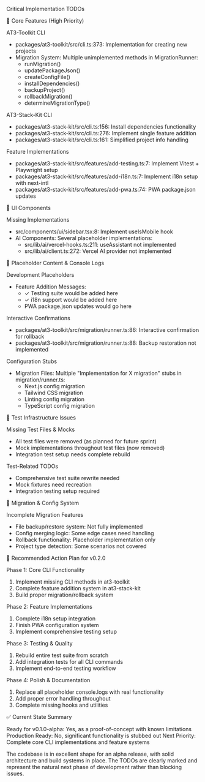 Critical Implementation TODOs

  🔧 Core Features (High Priority)

  AT3-Toolkit CLI

  - packages/at3-toolkit/src/cli.ts:373: Implementation for creating new projects
  - Migration System: Multiple unimplemented methods in MigrationRunner:
    - runMigration()
    - updatePackageJson()
    - createConfigFile()
    - installDependencies()
    - backupProject()
    - rollbackMigration()
    - determineMigrationType()

  AT3-Stack-Kit CLI

  - packages/at3-stack-kit/src/cli.ts:156: Install dependencies functionality
  - packages/at3-stack-kit/src/cli.ts:276: Implement single feature addition
  - packages/at3-stack-kit/src/cli.ts:161: Simplified project info handling

  Feature Implementations

  - packages/at3-stack-kit/src/features/add-testing.ts:7: Implement Vitest + Playwright setup
  - packages/at3-stack-kit/src/features/add-i18n.ts:7: Implement i18n setup with next-intl
  - packages/at3-stack-kit/src/features/add-pwa.ts:74: PWA package.json updates

  🎨 UI Components

  Missing Implementations

  - src/components/ui/sidebar.tsx:8: Implement useIsMobile hook
  - AI Components: Several placeholder implementations:
    - src/lib/ai/vercel-hooks.ts:211: useAssistant not implemented
    - src/lib/ai/client.ts:272: Vercel AI provider not implemented

  📝 Placeholder Content & Console Logs

  Development Placeholders

  - Feature Addition Messages:
    - ✓ Testing suite would be added here
    - ✓ i18n support would be added here
    - PWA package.json updates would go here

  Interactive Confirmations

  - packages/at3-toolkit/src/migration/runner.ts:86: Interactive confirmation for rollback
  - packages/at3-toolkit/src/migration/runner.ts:88: Backup restoration not implemented

  Configuration Stubs

  - Migration Files: Multiple "Implementation for X migration" stubs in migration/runner.ts:
    - Next.js config migration
    - Tailwind CSS migration
    - Linting config migration
    - TypeScript config migration

  🧪 Test Infrastructure Issues

  Missing Test Files & Mocks

  - All test files were removed (as planned for future sprint)
  - Mock implementations throughout test files (now removed)
  - Integration test setup needs complete rebuild

  Test-Related TODOs

  - Comprehensive test suite rewrite needed
  - Mock fixtures need recreation
  - Integration testing setup required

  🔄 Migration & Config System

  Incomplete Migration Features

  - File backup/restore system: Not fully implemented
  - Config merging logic: Some edge cases need handling
  - Rollback functionality: Placeholder implementation only
  - Project type detection: Some scenarios not covered

  🚀 Recommended Action Plan for v0.2.0

  Phase 1: Core CLI Functionality

  1. Implement missing CLI methods in at3-toolkit
  2. Complete feature addition system in at3-stack-kit
  3. Build proper migration/rollback system

  Phase 2: Feature Implementations

  1. Complete i18n setup integration
  2. Finish PWA configuration system
  3. Implement comprehensive testing setup

  Phase 3: Testing & Quality

  1. Rebuild entire test suite from scratch
  2. Add integration tests for all CLI commands
  3. Implement end-to-end testing workflow

  Phase 4: Polish & Documentation

  1. Replace all placeholder console.logs with real functionality
  2. Add proper error handling throughout
  3. Complete missing hooks and utilities

  ✅ Current State Summary

  Ready for v0.1.0-alpha: Yes, as a proof-of-concept with known limitations
  Production Ready: No, significant functionality is stubbed out
  Next Priority: Complete core CLI implementations and feature systems

  The codebase is in excellent shape for an alpha release, with solid architecture and build systems in place. The TODOs are
  clearly marked and represent the natural next phase of development rather than blocking issues.